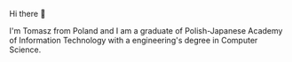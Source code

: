 Hi there 👋 

I'm Tomasz from Poland and I am a graduate of Polish-Japanese Academy of Information Technology with a engineering's degree in Computer Science.
